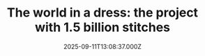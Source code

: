 ---
title: "The world in a dress: the project with 1.5 billion stitches"
date: 2025-09-11T13:08:37.000Z
category: Human Kindness
externalLink: "https://www.positive.news/society/the-world-in-a-dress-the-project-with-1-5-billion-stitches/"
image: ""
excerpt: "Fourteen years, 380 embroiderers and an estimated billion and a half stitches: the Red Dress project allows people around the world to tell their stories through embroidery The post The world in a dress: the project with 1.5 billion stitches appeared first on Positive News.…"
---